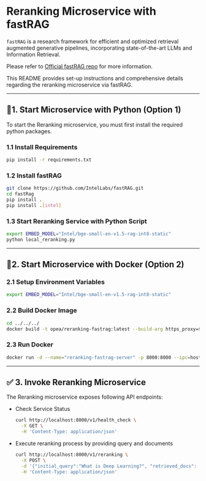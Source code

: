 # Reranking Microservice with fastRAG

`fastRAG` is a research framework for efficient and optimized retrieval augmented generative pipelines, incorporating state-of-the-art LLMs and Information Retrieval.

Please refer to [Official fastRAG repo](https://github.com/IntelLabs/fastRAG/tree/main)
for more information.

This README provides set-up instructions and comprehensive details regarding the reranking microservice via fastRAG.

---

## 🚀1. Start Microservice with Python (Option 1)

To start the Reranking microservice, you must first install the required python packages.

### 1.1 Install Requirements

```bash
pip install -r requirements.txt
```

### 1.2 Install fastRAG

```bash
git clone https://github.com/IntelLabs/fastRAG.git
cd fastRag
pip install .
pip install .[intel]
```

### 1.3 Start Reranking Service with Python Script

```bash
export EMBED_MODEL="Intel/bge-small-en-v1.5-rag-int8-static"
python local_reranking.py
```

---

## 🚀2. Start Microservice with Docker (Option 2)

### 2.1 Setup Environment Variables

```bash
export EMBED_MODEL="Intel/bge-small-en-v1.5-rag-int8-static"
```

### 2.2 Build Docker Image

```bash
cd ../../../
docker build -t opea/reranking-fastrag:latest --build-arg https_proxy=$https_proxy --build-arg http_proxy=$http_proxy -f comps/reranks/fastrag/Dockerfile .
```

### 2.3 Run Docker

```bash
docker run -d --name="reranking-fastrag-server" -p 8000:8000 --ipc=host -e http_proxy=$http_proxy -e https_proxy=$https_proxy -e EMBED_MODEL=$EMBED_MODEL opea/reranking-fastrag:latest
```

---

## ✅ 3. Invoke Reranking Microservice

The Reranking microservice exposes following API endpoints:

- Check Service Status

  ```bash
  curl http://localhost:8000/v1/health_check \
    -X GET \
    -H 'Content-Type: application/json'
  ```

- Execute reranking process by providing query and documents

  ```bash
  curl http://localhost:8000/v1/reranking \
    -X POST \
    -d '{"initial_query":"What is Deep Learning?", "retrieved_docs": [{"text":"Deep Learning is not..."}, {"text":"Deep learning is..."}]}' \
    -H 'Content-Type: application/json'
  ```
